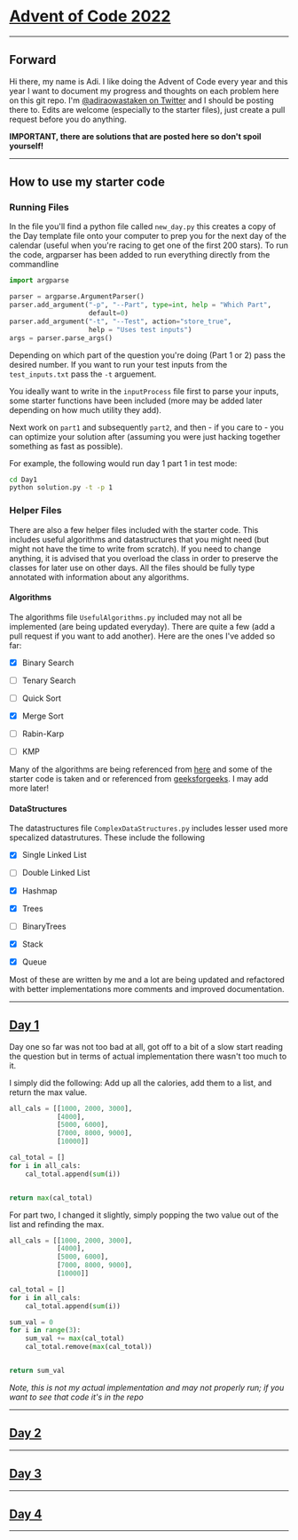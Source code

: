 # [Advent of Code 2022](https://adventofcode.com/2022/)

---

## Forward

Hi there, my name is Adi. I like doing the Advent of Code every year and this year I want to document my progress and thoughts on each problem here on this git repo. I'm [@adiraowastaken on Twitter](https://twitter.com/adiraowastaken) and I should be posting there to. Edits are welcome (especially to the starter files), just create a pull request before you do anything.



**IMPORTANT, there are solutions that are posted here so don't spoil yourself!**



----

## How to use my starter code

### Running Files

In the file you'll find a python file called `new_day.py` this creates a copy of the Day template file onto your computer to prep you for the next day of the calendar (useful when you're racing to get one of the first 200 stars). To run the code, argparser has been added to run everything directly from the commandline

```python
import argparse

parser = argparse.ArgumentParser()
parser.add_argument("-p", "--Part", type=int, help = "Which Part", 
                    default=0)
parser.add_argument("-t", "--Test", action="store_true", 
                    help = "Uses test inputs")
args = parser.parse_args()
```

Depending on which part of the question you're doing (Part 1 or 2) pass the desired number. If you want to run your test inputs from the `test_inputs.txt` pass the `-t` arguement. 

You ideally want to write in the `inputProcess` file first to parse your inputs, some starter functions have been included (more may be added later depending on how much utility they add).

Next work on `part1` and subsequently `part2`, and then - if you care to - you can optimize your solution after (assuming you were just hacking together something as fast as possible). 

For example, the following would run day 1 part 1 in test mode:

```bash
cd Day1
python solution.py -t -p 1
```

### Helper Files

There are also a few helper files included with the starter code. This includes useful algorithms and datastructures that you might need (but might not have the time to write from scratch). If you need to change anything, it is advised that you overload the class in order to preserve the classes for later use on other days. All the files should be fully type annotated with information about any algorithms.

#### Algorithms

The algorithms file `UsefulAlgorithms.py` included may not all be implemented (are being updated everyday). There are quite a few (add a pull request if you want to add another). Here are the ones I've added so far:

- [x] Binary Search

- [ ] Tenary Search

- [ ] Quick Sort

- [x] Merge Sort

- [ ] Rabin-Karp

- [ ] KMP

Many of the algorithms are being referenced from [here](https://codeofgeeks.com/important-algorithms-for-competitive-programming) and some of the starter code is taken and or referenced from [geeksforgeeks](https://www.geeksforgeeks.org/top-algorithms-and-data-structures-for-competitive-programming/). I may add more later!

#### DataStructures

The datastructures file `ComplexDataStructures.py` includes lesser used more specalized datastrutures. These include the following

- [x] Single Linked List

- [ ] Double Linked List

- [x] Hashmap

- [x] Trees

- [ ] BinaryTrees

- [x] Stack

- [x] Queue

Most of these are written by me and a lot are being updated and refactored with better implementations more comments and improved documentation.

---

## [Day 1](https://adventofcode.com/2022/day/1)

Day one so far was not too bad at all, got off to a bit of a slow start reading the question but in terms of actual implementation there wasn't too much to it. 

I simply did the following: Add up all the calories, add them to a list, and return the max value.

```python
all_cals = [[1000, 2000, 3000], 
            [4000], 
            [5000, 6000], 
            [7000, 8000, 9000], 
            [10000]]

cal_total = []
for i in all_cals:
    cal_total.append(sum(i))


return max(cal_total)
```

For part two, I changed it slightly, simply popping the two value out of the list and refinding the max.

```python
all_cals = [[1000, 2000, 3000], 
            [4000], 
            [5000, 6000], 
            [7000, 8000, 9000], 
            [10000]]

cal_total = []
for i in all_cals:
    cal_total.append(sum(i))

sum_val = 0
for i in range(3):
    sum_val += max(cal_total)
    cal_total.remove(max(cal_total))


return sum_val
```

*Note, this is not my actual implementation and may not properly run; if you want to see that code it's in the repo*

---

## [Day 2](https://adventofcode.com/2022/day/2)

---

## [Day 3](https://adventofcode.com/2022/day/3)

---

## [Day 4](https://adventofcode.com/2022/day/4)

---
